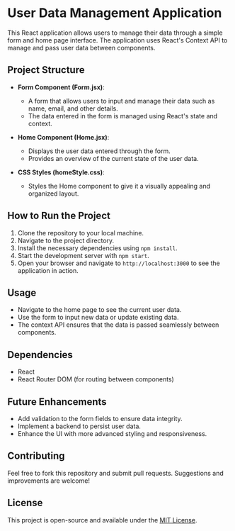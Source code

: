 # User Data Management Application

This React application allows users to manage their data through a simple form and home page interface. The application uses React's Context API to manage and pass user data between components.

## Project Structure

- **Form Component (Form.jsx)**: 
  - A form that allows users to input and manage their data such as name, email, and other details.
  - The data entered in the form is managed using React's state and context.
  
- **Home Component (Home.jsx)**:
  - Displays the user data entered through the form.
  - Provides an overview of the current state of the user data.

- **CSS Styles (homeStyle.css)**:
  - Styles the Home component to give it a visually appealing and organized layout.

## How to Run the Project

1. Clone the repository to your local machine.
2. Navigate to the project directory.
3. Install the necessary dependencies using `npm install`.
4. Start the development server with `npm start`.
5. Open your browser and navigate to `http://localhost:3000` to see the application in action.

## Usage

- Navigate to the home page to see the current user data.
- Use the form to input new data or update existing data.
- The context API ensures that the data is passed seamlessly between components.

## Dependencies

- React
- React Router DOM (for routing between components)

## Future Enhancements

- Add validation to the form fields to ensure data integrity.
- Implement a backend to persist user data.
- Enhance the UI with more advanced styling and responsiveness.

## Contributing

Feel free to fork this repository and submit pull requests. Suggestions and improvements are welcome!

## License

This project is open-source and available under the [MIT License](LICENSE).
